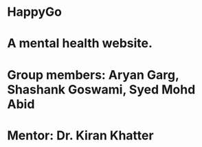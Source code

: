 # HappyGo
# A mental health website.  
# Group members: Aryan Garg, Shashank Goswami, Syed Mohd Abid
# Mentor: Dr. Kiran Khatter
